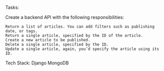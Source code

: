 Tasks:

 Create a backend API with the following responsibilities:

    Return a list of articles. You can add filters such as publishing date, or tags.
    Return a single article, specified by the ID of the article.
    Create a new article to be published.
    Delete a single article, specified by the ID.
    Update a single article, again, you’d specify the article using its ID.

Tech Stack:
    Django
    MongoDB
